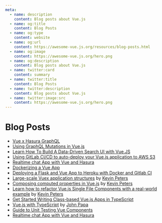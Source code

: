 ```yaml
---
meta:
  - name: description
    content: Blog posts about Vue.js
  - name: og:title
    content: Blog Posts
  - name: og:type
    content: website
  - name: og:url
    content: https://awesome-vue.js.org/resources/blog-posts.html
  - name: og:image
    content: https://awesome-vue.js.org/hero.png
  - name: og:description
    content: Blog posts about Vue.js
  - name: twitter:card
    content: summary
  - name: twitter:title
    content: Blog Posts
  - name: twitter:description
    content: Blog posts about Vue.js
  - name: twitter:image:src
    content: https://awesome-vue.js.org/hero.png
---
```


# Blog Posts

- [Vue x Hasura GraphQL](https://medium.com/@malgamves/vue-x-hasura-graphql-d66f585a3ba5)
- [Using GraphQL Mutations in Vue.js](https://medium.com/@malgamves/using-graphql-mutations-in-vue-js-3b4570234edf)
- [Learn How To Build A Data-Driven Search UI with Vue.JS](https://medium.appbase.io/learn-how-to-build-a-github-search-explorer-app-with-vue-js-c66f61d6e152)
- [Using GitLab CI/CD to auto-deploy your Vue.js application to AWS S3](https://medium.com/@croo/using-gitlab-ci-cd-to-auto-deploy-your-vue-js-application-to-aws-s3-9affe1eb3457)
- [Realtime chat App with Vue and Hasura](https://dev.to/hasurahq/realtime-chat-app-with-vue-and-hasura-202h)
- [Dockerizing a Vue App](https://mherman.org/blog/dockerizing-a-vue-app/)
- [Deploying a Flask and Vue App to Heroku with Docker and Gitlab CI](https://testdriven.io/blog/deploying-flask-to-heroku-with-docker-and-gitlab/)
- [Large-scale Vuex application structures](https://medium.com/3yourmind/large-scale-vuex-application-structures-651e44863e2f) by [Kevin Peters](https://twitter.com/kevinpeters_)
- [Composing computed properties in Vue.js](https://medium.com/@kevin_peters/composing-computed-properties-in-vue-js-87b4507af079) by [Kevin Peters](https://twitter.com/kevinpeters_)
- [Learn how to refactor Vue.js Single File Components with a real-world example](https://medium.com/@kevin_peters/learn-how-to-refactor-vue-js-single-file-components-on-a-real-world-example-501b3952ae49) by [Kevin Peters](https://twitter.com/kevinpeters_)
- [Get Started Writing Class-based Vue.js Apps in TypeScript](https://www.sitepoint.com/class-based-vue-js-typescript)
- [Vue.js with TypeScript](https://johnpapa.net/vue-typescript) by [John Papa](https://johnpapa.net/about/)
- [Guide to Unit Testing Vue Components](https://testdriven.io/blog/vue-unit-testing/)
- [Realtime chat App with Vue and Hasura](https://dev.to/hasurahq/realtime-chat-app-with-vue-and-hasura-202h)

